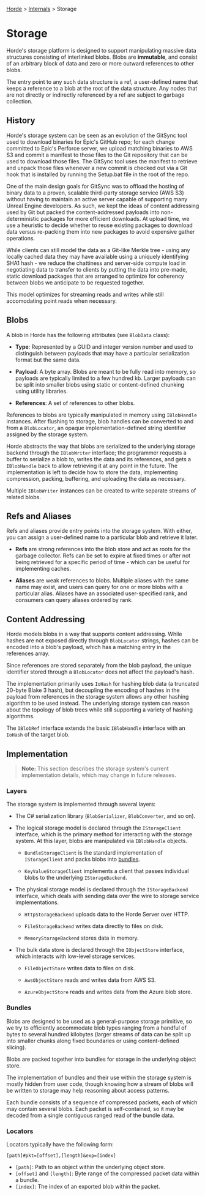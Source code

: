 [Horde](../../README.md) > [Internals](../Internals.md) > Storage

# Storage

Horde's storage platform is designed to support manipulating massive data structures consisting of
interlinked blobs. Blobs are **immutable**, and consist of an arbitrary block of data and zero
or more outward references to other blobs.

The entry point to any such data structure is a ref, a user-defined name that keeps a reference
to a blob at the root of the data structure. Any nodes that are not directly or indirectly referenced
by a ref are subject to garbage collection.

## History

Horde's storage system can be seen as
an evolution of the GitSync tool used to download binaries for Epic's GitHub repo;  for each change
committed to Epic's Perforce server, we upload matching binaries to AWS S3 and commit a manifest to those
files to the Git repository that can be used to download those files. The GitSync tool uses the manifest to retrieve and
unpack those files whenever a new commit is checked out via a Git hook that is installed by running the Setup.bat file
in the root of the repo.

One of the main design goals for GitSync was to offload the hosting of binary data to a proven, scalable third-party
storage service (AWS S3) without having to maintain an active server capable of supporting many Unreal Engine developers. 
As such, we kept the ideas of content addressing used by Git but
packed the content-addressed payloads into non-deterministic packages for more efficient downloads. At upload
time, we use a heuristic to decide whether to reuse existing packages to download data versus re-packing
them into new packages to avoid expensive gather operations.

While clients can still model the data as a Git-like Merkle tree - using any locally cached data they may
have available using a uniquely identifying SHA1 hash - we reduce the chattiness and server-side
compute load in negotiating data to transfer to clients by putting the data into pre-made, static
download packages that are arranged to optimize for coherency between blobs we anticipate to be requested together.

This model optimizes for streaming reads and writes while still accomodating point reads when necessary.

## Blobs

A blob in Horde has the following attributes (see `BlobData` class):

* **Type**: Represented by a GUID and integer version number and used to distinguish between payloads that
may have a particular serialization format but the same data.

* **Payload**: A byte array. Blobs are meant to be fully read into memory, so payloads are typically limited
to a few hundred kb. Larger payloads can be split into smaller blobs using static or
content-defined chunking using utility libraries.

* **References**: A set of references to other blobs.

References to blobs are typically manipulated in memory using `IBlobHandle` instances. After flushing to
storage, blob handles can be converted to and from a `BlobLocator`, an opaque implementation-defined
string identifier assigned by the storage system.

Horde abstracts the way that blobs are serialized to the underlying storage backend through the `IBlobWriter`
interface; the programmer requests a buffer to serialize a blob to, writes the data and its references, and
gets a `IBlobHandle` back to allow retrieving it at any point in the future. The implementation is left to
decide how to store the data, implementing compression, packing, buffering, and uploading the data as
necessary.

Multiple `IBlobWriter` instances can be created to write separate streams of related blobs.

## Refs and Aliases

Refs and aliases provide entry points into the storage system. With either, you can assign a user-defined name to a particular blob and retrieve it later.

* **Refs** are strong references into the blob store and act as roots for the garbage collector. Refs can be
set to expire at fixed times or after not being retrieved for a specific period of time - which can be useful
for implementing caches.

* **Aliases** are weak references to blobs. Multiple aliases with the same name may exist, and users can
query for one or more blobs with a particular alias. Aliases have an associated user-specified rank, and
consumers can query aliases ordered by rank.

## Content Addressing

Horde models blobs in a way that supports content addressing. While hashes are not exposed
directly through `BlobLocator` strings, hashes can be encoded into a blob's payload, which has a matching
entry in the references array.

Since references are stored separately from the blob payload, the unique identifier stored through a `BlobLocator`
does not affect the payload's hash.

The implementation primarily uses `IoHash` for hashing blob data (a truncated 20-byte Blake 3 hash), but
decoupling the encoding of hashes in the payload from references in the storage system allows any other
hashing algorithm to be used instead. The underlying storage system can reason about the topology of blob
trees while still supporting a variety of hashing algorithms.

The `IBlobRef` interface extends the basic `IBlobHandle` interface with an `IoHash` of the target blob.

## Implementation

> **Note:** This section describes the storage system's current implementation details, which may change in future releases.

### Layers

The storage system is implemented through several layers:

* The C# serialization library (`BlobSerializer`, `BlobConverter`, and so on).

* The logical storage model is declared through the `IStorageClient` interface, which is the primary method for
  interacting with the storage system.
  At this layer, blobs are manipulated via `IBlobHandle` objects.

  * `BundleStorageClient` is the standard implementation of `IStorageClient`
  and packs blobs into [bundles](#bundles).

  * `KeyValueStorageClient` implements a client that passes individual
  blobs to the underlying `IStorageBackend`.

* The physical storage model is declared through the `IStorageBackend` interface, which deals with sending data over
  the wire to storage service implementations.
  
  * `HttpStorageBackend` uploads data to the Horde Server over HTTP.

  * `FileStorageBackend` writes data directly to files on disk.

  * `MemoryStorageBackend` stores data in memory.

* The bulk data store is declared through the `IObjectStore` interface, which interacts with low-level
  storage services.
  
  * `FileObjectStore` writes data to files on disk.

  * `AwsObjectStore` reads and writes data from AWS S3.

  * `AzureObjectStore` reads and writes data from the Azure blob store.

### Bundles

Blobs are designed to be used as a general-purpose storage primitive, so we try to
efficiently accommodate blob types
ranging from a handful of bytes to several hundred kilobytes (larger streams of data can be split up into smaller chunks
along fixed boundaries or using content-defined slicing).

Blobs are packed together into bundles for storage in the underlying object store.

The implementation of bundles and their use within the storage system is mostly hidden from user code, though
knowing how a stream of blobs will be written to storage may help reasoning about access patterns.

Each bundle consists of a sequence of compressed packets, each of which may contain several blobs. Each packet is
self-contained, so it may be decoded from a single contiguous ranged read of the bundle data.

### Locators

Locators typically have the following form:

    [path]#pkt=[offset],[length]&exp=[index]

* `[path]`: Path to an object within the underlying object store.
* `[offset]` and `[length]`: Byte range of the compressed packet data within a bundle.
* `[index]`: The index of an exported blob within the packet.
